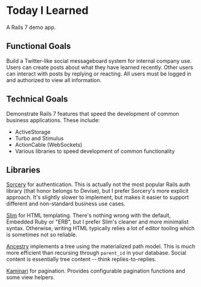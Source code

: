 # Today I Learned

A Rails 7 demo app.

## Functional Goals

Build a Twitter-like social messageboard system for internal company use. Users
can create posts about what they have learned recently. Other users can
interact with posts by replying or reacting. All users must be logged in and
authorized to view all information.

## Technical Goals

Demonstrate Rails 7 features that speed the development of common business
applications. These include:

* ActiveStorage
* Turbo and Stimulus
* ActionCable (WebSockets)
* Various libraries to speed development of common functionality

## Libraries

[Sorcery](https://github.com/sorcery/sorcery) for authentication. This is
actually not the most popular Rails auth library (that honor belongs to
Devise), but I prefer Sorcery's more explicit approach. It's slightly slower to
implement, but makes it easier to support different and non-standard business
use cases.

[Slim](https://slim-template.github.io) for HTML templating. There's nothing
wrong with the default, Embedded Ruby or "ERB", but I prefer Slim's cleaner and
more minimalist syntax. Otherwise, writing HTML typically relies a lot of
editor tooling which is sometimes not so reliable.

[Ancestry](https://github.com/stefankroes/ancestry) implements a tree using the
materialized path model. This is much more efficient than recursing through
`parent_id` in your database. Social content is essentially tree content --
think replies-to-replies.

[Kaminari](https://github.com/kaminari/kaminari) for pagination. Provides
configurable pagination functions and some view helpers.
